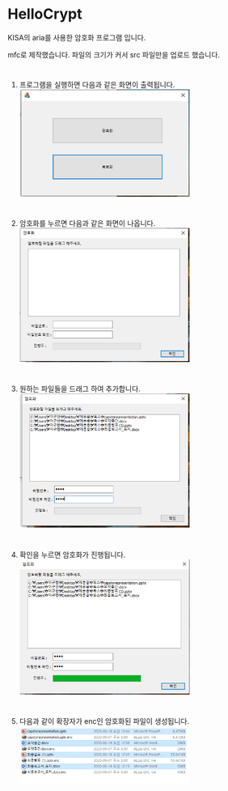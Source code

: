 # HelloCrypt
KISA의 aria를 사용한 암호화 프로그램 입니다.


mfc로 제작했습니다.
파일의 크기가 커서 src 파일만을 업로드 했습니다.   
   
#
1. 프로그램을 실행하면 다음과 같은 화면이 출력됩니다.
<img src="./doc/캡처1.PNG" width="70%" height="50%" title="캡처1" alt="캡처1"></img>


#
2. 암호화를 누르면 다음과 같은 화면이 나옵니다.
<img src="./doc/캡처2.PNG" width="70%" height="50%" title="캡처2" alt="캡처2"></img>


#
3. 원하는 파일들을 드래그 하여 추가합니다.
<img src="./doc/캡처3.PNG" width="70%" height="50%" title="캡처3" alt="캡처3"></img>

#
4. 확인을 누르면 암호화가 진행됩니다.   
<img src="./doc/캡처4.PNG" width="70%" height="50%" title="캡처4" alt="캡처4"></img>

#
5. 다음과 같이 확장자가 enc인 암호화된 파일이 생성됩니다.  
<img src="./doc/캡처5.PNG" width="70%" height="50%" title="캡처5" alt="캡처5"></img>
